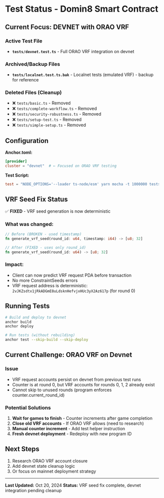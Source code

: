 # Test Status - Domin8 Smart Contract

## Current Focus: DEVNET with ORAO VRF

### Active Test File
- **`tests/devnet.test.ts`** - Full ORAO VRF integration on devnet

### Archived/Backup Files
- **`tests/localnet.test.ts.bak`** - Localnet tests (emulated VRF) - backup for reference

### Deleted Files (Cleanup)
- ❌ `tests/basic.ts` - Removed
- ❌ `tests/complete-workflow.ts` - Removed
- ❌ `tests/security-robustness.ts` - Removed
- ❌ `tests/setup-test.ts` - Removed
- ❌ `tests/simple-setup.ts` - Removed

## Configuration

**Anchor.toml:**
```toml
[provider]
cluster = "devnet"  # ← Focused on ORAO VRF testing
```

**Test Script:**
```toml
test = "NODE_OPTIONS='--loader ts-node/esm' yarn mocha -t 1000000 tests/devnet.test.ts"
```

## VRF Seed Fix Status

✅ **FIXED** - VRF seed generation is now deterministic

### What was changed:
```rust
// Before (BROKEN - used timestamp)
fn generate_vrf_seed(round_id: u64, timestamp: i64) -> [u8; 32]

// After (FIXED - uses only round_id)
fn generate_vrf_seed(round_id: u64) -> [u8; 32]
```

### Impact:
- Client can now predict VRF request PDA before transaction
- No more ConstraintSeeds errors
- VRF request address is deterministic: `2vJKZsdtx1jRkADGmE8uLdsknHefvjxHUc3yX2Az617p` (for round 0)

## Running Tests

```bash
# Build and deploy to devnet
anchor build
anchor deploy

# Run tests (without rebuilding)
anchor test --skip-build --skip-deploy
```

## Current Challenge: ORAO VRF on Devnet

### Issue
- VRF request accounts persist on devnet from previous test runs
- Counter is at round 0, but VRF accounts for rounds 0, 1, 2 already exist
- Cannot skip to unused rounds (program enforces counter.current_round_id)

### Potential Solutions
1. **Wait for games to finish** - Counter increments after game completion
2. **Close old VRF accounts** - If ORAO VRF allows (need to research)
3. **Manual counter increment** - Add test helper instruction
4. **Fresh devnet deployment** - Redeploy with new program ID

## Next Steps

1. Research ORAO VRF account closure
2. Add devnet state cleanup logic
3. Or focus on mainnet deployment strategy

---

**Last Updated:** Oct 20, 2024
**Status:** VRF seed fix complete, devnet integration pending cleanup

